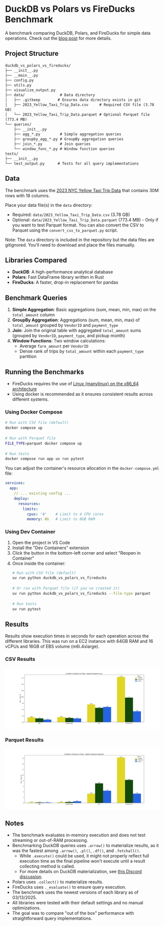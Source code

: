# DuckDB vs Polars vs FireDucks Benchmark

A benchmark comparing DuckDB, Polars, and FireDucks for simple data operations. Check out the [blog post](https://open.substack.com/pub/thedatatoolbox/p/duckdb-vs-fireducks-vs-polars-which?r=1h2ayd&utm_campaign=post&utm_medium=web&showWelcomeOnShare=true) for more details.

## Project Structure

```
duckdb_vs_polars_vs_fireducks/
├── __init__.py
├── __main__.py
├── config.py
├── utils.py
├── visualize_output.py
├── data/                # Data directory
│   ├── .gitkeep        # Ensures data directory exists in git
│   ├── 2023_Yellow_Taxi_Trip_Data.csv     # Required CSV file (3.78 GB)
│   └── 2023_Yellow_Taxi_Trip_Data.parquet # Optional Parquet file (773.4 MB)
└── queries/
    ├── __init__.py
    ├── agg_*.py         # Simple aggregation queries
    ├── groupby_agg_*.py # GroupBy aggregation queries
    ├── join_*.py        # Join queries
    └── window_func_*.py # Window function queries
tests/
├── __init__.py
└── test_output.py      # Tests for all query implementations
```

## Data
The benchmark uses the [2023 NYC Yellow Taxi Trip Data](https://data.cityofnewyork.us/Transportation/2023-Yellow-Taxi-Trip-Data/4b4i-vvec/about_data) that contains 30M rows with 18 columns. 

Place your data file(s) in the `data` directory:
- Required: `data/2023_Yellow_Taxi_Trip_Data.csv` (3.78 GB)
- Optional: `data/2023_Yellow_Taxi_Trip_Data.parquet` (773.4 MB) - Only if you want to test Parquet format. You can also convert the CSV to Parquet using the `convert_csv_to_parquet.py` script.

Note: The `data` directory is included in the repository but the data files are gitignored. You'll need to download and place the files manually.

## Libraries Compared

- **DuckDB**: A high-performance analytical database
- **Polars**: Fast DataFrame library written in Rust
- **FireDucks**: A faster, drop-in replacement for pandas

## Benchmark Queries

1. **Simple Aggregation**: Basic aggregations (sum, mean, min, max) on the `total_amount` column
2. **GroupBy Aggregation**: Aggregations (sum, mean, min, max) of `total_amount` grouped by `VendorID` and `payment_type`
3. **Join**: Join the original table with aggregated `total_amount` sums (grouped by `VendorID`, `payment_type`, and pickup month)
4. **Window Functions**: Two window calculations:
   - Average `fare_amount` per `VendorID`
   - Dense rank of trips by `total_amount` within each `payment_type` partition

## Running the Benchmarks

- FireDucks requires the use of [Linux (manylinux) on the x86_64 architecture](https://fireducks-dev.github.io/docs/get-started/)
- Using docker is recommended as it ensures consistent results across different systems.

### Using Docker Compose

```bash
# Run with CSV file (default)
docker compose up

# Run with Parquet file
FILE_TYPE=parquet docker compose up

# Run tests
docker compose run app uv run pytest
```

You can adjust the container's resource allocation in the `docker-compose.yml` file:

```yaml
services:
  app:
    // ... existing config ...
    deploy:
      resources:
        limits:
          cpus: '4'    # Limit to 4 CPU cores
          memory: 8G   # Limit to 8GB RAM
```

### Using Dev Container

1. Open the project in VS Code
2. Install the "Dev Containers" extension
3. Click the button in the bottom-left corner and select "Reopen in Container"
4. Once inside the container:
   ```bash
   # Run with CSV file (default)
   uv run python duckdb_vs_polars_vs_fireducks

   # Or run with Parquet file (if you've created it)
   uv run python duckdb_vs_polars_vs_fireducks --file-type parquet

   # Run tests
   uv run pytest
   ```

## Results

Results show execution times in seconds for each operation across the different libraries. This was run on a EC2 instance with 64GB RAM and 16 vCPUs and 16GB of EBS volume (m6i.4xlarge).


### CSV Results
![CSV Benchmark Results](./output_csv.png)

### Parquet Results
![Parquet Benchmark Results](./output_parquet.png)

## Notes

- The benchmark evaluates in-memory execution and does not test streaming or out-of-RAM processing.
- Benchmarking DuckDB queries uses `.arrow()` to materialize results, as it was the fastest among `.arrow()`, `.pl()`, `.df()`, and `.fetchall()`.
    - While `.execute()` could be used, it might not properly reflect full execution time as the final pipeline won't execute until a result collecting method is called.
    - For more details on DuckDB materialization, see [this Discord discussion](https://discord.com/channels/909674491309850675/921100786098901042/1217841718066413648).
- Polars uses `.collect()` to materialize results.
- FireDucks uses `._evaluate()` to ensure query execution.
- The benchmark uses the newest versions of each library as of 03/13/2025.
- All libraries were tested with their default settings and no manual optimizations.
- The goal was to compare "out of the box" performance with straightforward query implementations.
